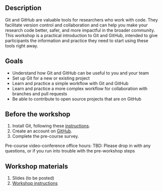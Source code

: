 ## Description

Git and GitHub are valuable tools for researchers who work with code.  They facilitate version control and collaboration and can help you make your research code better, safer, and more impactful in the broader community. This workshop is a practical introduction to Git and GitHub, intended to give participants the information and practice they need to start using these tools right away.

## Goals

<ul>
  <li> Understand how Git and GitHub can be useful to you and your team </li>
  <li> Set up Git for a new or existing project </li>
  <li> Learn and practice a simple workflow with Git and GitHub </li>
  <li> Learn and practice a more complex workflow for collaboration with branches and pull requests</li>
  <li> Be able to contribute to open source projects that are on GitHub</li>
</ul>

## Before the workshop

1. Install Git, following these [instructions](intall_git.md).
2. Create an account on [GitHub](https://github.com).
3. Complete the pre-course survey.

Pre-course video-conference office hours:
TBD: Please drop in with any questions, or if you run into trouble with the pre-workshop steps

## Workshop materials

1. Slides (to be posted)
2. [Workshop instructions](git_workshop.md)

